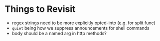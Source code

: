 # Things to Revisit

- regex strings need to be more explicitly opted-into (e.g. for split func)
- `quiet` being how we suppress announcements for shell commands
- body should be a named arg in http methods?
